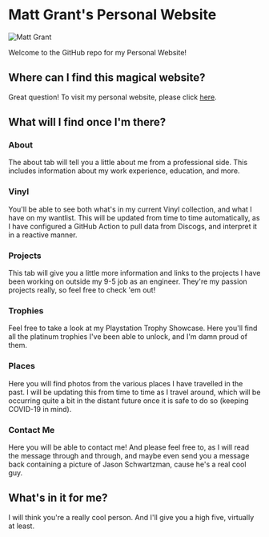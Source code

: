 # Matt Grant's Personal Website
![Matt Grant](assets/img/readme_profile.jpg)

Welcome to the GitHub repo for my Personal Website!

## Where can I find this magical website?
Great question! To visit my personal website, please click [here](https://mattgrant.dev).

## What will I find once I'm there?

### About
The about tab will tell you a little about me from a professional side. This includes information about my work experience, education, and more.

### Vinyl
You'll be able to see both what's in my current Vinyl collection, and what I have on my wantlist. This will be updated from time to time automatically, as I have configured a GitHub Action to pull data from Discogs, and interpret it in a reactive manner.

### Projects
This tab will give you a little more information and links to the projects I have been working on outside my 9-5 job as an engineer. They're my passion projects really, so feel free to check 'em out!

### Trophies
Feel free to take a look at my Playstation Trophy Showcase. Here you'll find all the platinum trophies I've been able to unlock, and I'm damn proud of them.

### Places
Here you will find photos from the various places I have travelled in the past. I will be updating this from time to time as I travel around, which will be occurring quite a bit in the distant future once it is safe to do so (keeping COVID-19 in mind).

### Contact Me
Here you will be able to contact me! And please feel free to, as I will read the message through and through, and maybe even send you a message back containing a picture of Jason Schwartzman, cause he's a real cool guy.

## What's in it for me?
I will think you're a really cool person. And I'll give you a high five, virtually at least.
